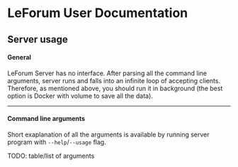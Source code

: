 # LeForum User Documentation
## Server usage
#### General
LeForum Server has no interface. After parsing all the command line arguments, server runs and falls into an infinite loop of accepting clients. Therefore, as mentioned above, you should run it in background (the best option is Docker with volume to save all the data).

---

#### Command line arguments
Short exaplanation of all the arguments is available by running server program with `--help`/`--usage` flag.

TODO: table/list of arguments